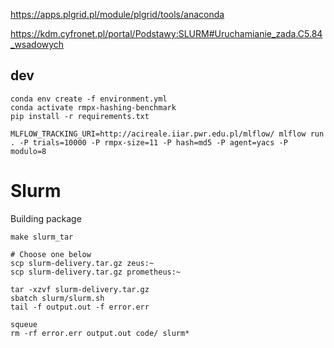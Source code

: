 https://apps.plgrid.pl/module/plgrid/tools/anaconda


https://kdm.cyfronet.pl/portal/Podstawy:SLURM#Uruchamianie_zada.C5.84_wsadowych


## dev

    conda env create -f environment.yml
    conda activate rmpx-hashing-benchmark
    pip install -r requirements.txt

    MLFLOW_TRACKING_URI=http://acireale.iiar.pwr.edu.pl/mlflow/ mlflow run . -P trials=10000 -P rmpx-size=11 -P hash=md5 -P agent=yacs -P modulo=8

# Slurm
Building package

    make slurm_tar

    # Choose one below
    scp slurm-delivery.tar.gz zeus:~
    scp slurm-delivery.tar.gz prometheus:~

    tar -xzvf slurm-delivery.tar.gz
    sbatch slurm/slurm.sh
    tail -f output.out -f error.err

    squeue
    rm -rf error.err output.out code/ slurm*
